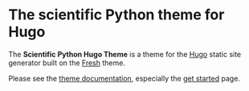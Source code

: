 # The scientific Python theme for Hugo

The **Scientific Python Hugo Theme** is a theme for the
[Hugo](https://gohugo.io) static site generator built on the
[Fresh](https://github.com/StefMa/hugo-fresh) theme.

Please see the [theme
documentation](https://theme.scientific-python.org), especially the
[get started](https://theme.scientific-python.org/getstarted/) page.
